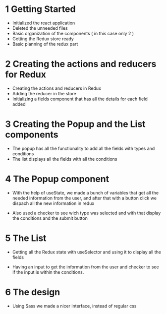# 1 Getting Started #

- Initialized the react application
- Deleted the unneeded files
- Basic organization of the components ( in this case only 2 )
- Getting the Redux store ready 
- Basic planning of the redux part 


# 2 Creating the actions and reducers for Redux #

- Creating the actions and reducers in Redux
- Adding the reducer in the store 
- Initializing a fields component that has all the details for each field added


# 3 Creating the Popup and the List components #

- The popup has all the functionality to add all the fields with types and conditions
- The list displays all the fields with all the conditions

# 4 The Popup component #

- With the help of useState, we made a bunch of variables that get all the needed information from the user, and after that with a button click we dispach all the new information in redux

- Also used a checker to see wich type was selected and with that display the conditions and the submit button

# 5 The List #

- Getting all the Redux state with useSelector and using it to display all the fields 

- Having an input to get the information from the user and checker to see if the input is within the conditions.

# 6 The design # 

- Using Sass we made a nicer interface, instead of regular css 
